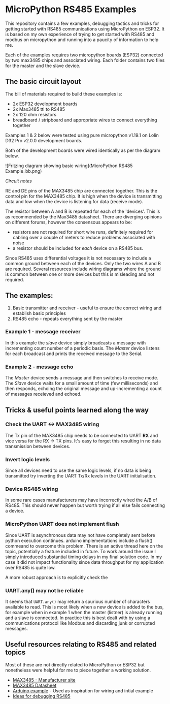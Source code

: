 # MicroPython RS485 Examples

This repository contains a few examples, debugging tactics and tricks for getting started with RS485 communications using MicroPython on ESP32. It is based on my own experience of trying to get started with RS485 and modbus on micropython and running into a paucity of information to help me.

Each of the examples requires two micropython boards (ESP32) connected by two max3485 chips and associated wiring. Each folder contains two files for the master and the slave device. 

## The basic circuit layout

The bill of materials required to build these examples is:
- 2x ESP32 development boards
- 2x Max3485 ttl to RS485
- 2x 120 ohm resistors
- breadboard / stripboard and appropriate wires to connect everything together

Examples 1 & 2 below were tested using pure micropython v1.19.1 on Lolin D32 Pro v2.0.0 development boards. 

Both of the development boards were wired identically as per the diagram below. 

![Fritzing diagram showing basic wiring](MicroPython RS485 Example_bb.png)

*Circuit notes*

RE and DE pins of the MAX3485 chip are connected together. This is the control pin for the MAX3485 chip. It is high when the device is transmitting data and low when the device is listening for data (receive mode). 

The resistor between A and B is repeated for each of the 'devices'. This is as recommended by the Max3485 datasheet. There are diverging opinions on different forums, however the consensous appears to be:
- resistors are not required for short wire runs, definitely required for cabling over a couple of meters to reduce problems associated with noise
- a resistor should be included for _each_ device on a RS485 bus. 

Since RS485 uses differential voltages it is not necessary to include a common ground between each of the devices. Only the two wires A and B are required. Several resources include wiring diagrams where the ground is common between one or more devices but this is misleading and not required. 


## The examples:
1. Basic transmitter and receiver - useful to ensure the correct wiring and establish basic principles
2. RS485 echo - repeats everything sent by the master

### Example 1 - message receiver
In this example the *slave* device simply broadcasts a message with incrementing count number of a periodic basis. The *Master* device listens for each broadcast and prints the received message to the Serial. 

### Example 2 - message echo
The *Master* device sends a message and then switches to receive mode. The *Slave* device waits for a small amount of time (few milliseconds) and then responds, echoing the original message and up-incrementing a count of messages receieved and echoed.


## Tricks & useful points learned along the way

### Check the UART <-> MAX3485 wiring

The Tx pin of the MAX3485 chip needs to be connected to UART **RX** and vice versa for the RX -> TX pins. It's easy to forget this resulting in no data transmission between devices. 

### Invert logic levels
Since all devices need to use the same logic levels, if no data is being transmitted try inverting the UART Tx/Rx levels in the UART initialisation.

### Device RS485 wiring
In some rare cases manufacturers may have incorrectly wired the A/B of RS485. This should never happen but worth trying if all else fails connecting a device. 

### MicroPython UART does not implement flush
Since UART is asynchronous data may not have completely sent before python execution continues. arduino implementations include a flush() commeand to overcome this problem. There is an active thread here on the topic, potentially a feature included in future. To work around the issue I simply introduced substantial timing delays in my final solution code. In my case it did not impact functionality since data throughput for my application over RS485 is quite low. 

A more robust approach is to explicitly check the 

### UART.any() may not be reliable
It seems that `UART.any()` may return a spurious number of characters available to read. This is most likely when a new device is added to the bus, for example when in example 1 when the master (listner) is already running and a slave is connected. In practice this is best dealt with by using a communications protocol like Modbus and discarding junk or corrupted messages. 


## Useful resources relating to RS485 and related topics
Most of these are not directly related to MicroPython or ESP32 but nonetheless were helpful for me to piece together a working solution.
- [MAX3485 - Manufacturer site](https://www.maximintegrated.com/en/products/interface/transceivers/MAX3485.html#tech-docs)
- [MAX3485 Datasheet](https://datasheets.maximintegrated.com/en/ds/MAX3483-MAX3491.pdf)
- [Arduino example](https://www.mischianti.org/2020/05/11/interface-arduino-esp8266-esp32-rs-485/) - Used as inspiration for wiring and intial example
- [Ideas for debugging RS485](https://www.sealevel.com/support/how-to-program-and-debug-rs-485-networks/)

